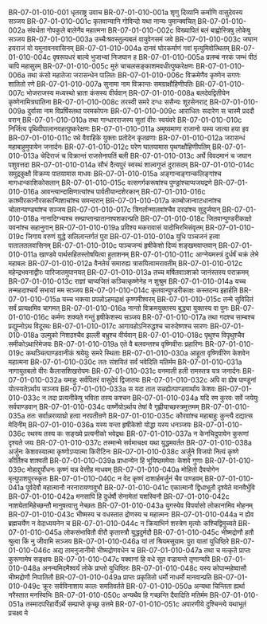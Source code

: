 BR-07-01-010-001  धृतराष्ट्र उवाच
BR-07-01-010-001a शृणु दिव्यानि कर्माणि वासुदेवस्य सञ्जय
BR-07-01-010-001c कृतवान्यानि गोविन्दो यथा नान्यः पुमान्क्वचित्
BR-07-01-010-002a संवर्धता गोपकुले बालेनैव महात्मना
BR-07-01-010-002c विख्यापितं बलं बाह्वोस्त्रिषु लोकेषु सञ्जय
BR-07-01-010-003a उच्चैःश्रवस्तुल्यबलं वायुवेगसमं जवे
BR-07-01-010-003c जघान हयराजं यो यमुनावनवासिनम्
BR-07-01-010-004a दानवं घोरकर्माणं गवां मृत्युमिवोत्थितम्
BR-07-01-010-004c वृषरूपधरं बाल्ये भुजाभ्यां निजघान ह
BR-07-01-010-005a प्रलम्बं नरकं जम्भं पीठं चापि महासुरम्
BR-07-01-010-005c मुरुं चाचलसङ्काशमवधीत्पुष्करेक्षणः
BR-07-01-010-006a तथा कंसो महातेजा जरासन्धेन पालितः
BR-07-01-010-006c विक्रमेणैव कृष्णेन सगणः शातितो रणे
BR-07-01-010-007a सुनामा नाम विक्रान्तः समग्राक्षौहिणीपतिः
BR-07-01-010-007c भोजराजस्य मध्यस्थो भ्राता कंसस्य वीर्यवान्
BR-07-01-010-008a बलदेवद्वितीयेन कृष्णेनामित्रघातिना
BR-07-01-010-008c तरस्वी समरे दग्धः ससैन्यः शूरसेनराट्
BR-07-01-010-009a दुर्वासा नाम विप्रर्षिस्तथा परमकोपनः
BR-07-01-010-009c आराधितः सदारेण स चास्मै प्रददौ वरान्
BR-07-01-010-010a तथा गान्धारराजस्य सुतां वीरः स्वयंवरे
BR-07-01-010-010c निर्जित्य पृथिवीपालानवहत्पुष्करेक्षणः
BR-07-01-010-011a अमृष्यमाणा राजानो यस्य जात्या हया इव
BR-07-01-010-011c रथे वैवाहिके युक्ताः प्रतोदेन कृतव्रणाः
BR-07-01-010-012a जरासन्धं महाबाहुमुपायेन जनार्दनः
BR-07-01-010-012c परेण घातयामास पृथगक्षौहिणीपतिम्
BR-07-01-010-013a चेदिराजं च विक्रान्तं राजसेनापतिं बली
BR-07-01-010-013c अर्घे विवदमानं च जघान पशुवत्तदा
BR-07-01-010-014a सौभं दैत्यपुरं स्वस्थं शाल्वगुप्तं दुरासदम्
BR-07-01-010-014c समुद्रकुक्षौ विक्रम्य पातयामास माधवः
BR-07-01-010-015a अङ्गान्वङ्गान्कलिङ्गांश्च मागधान्काशिकोसलान्
BR-07-01-010-015c वत्सगर्गकरूषांश्च पुण्ड्रांश्चाप्यजयद्रणे
BR-07-01-010-016a आवन्त्यान्दाक्षिणात्यांश्च पार्वतीयान्दशेरकान्
BR-07-01-010-016c काश्मीरकानौरसकान्पिशाचांश्च समन्दरान्
BR-07-01-010-017a काम्बोजान्वाटधानांश्च चोलान्पाण्ड्यांश्च सञ्जय
BR-07-01-010-017c त्रिगर्तान्मालवांश्चैव दरदांश्च सुदुर्जयान्
BR-07-01-010-018a नानादिग्भ्यश्च सम्प्राप्तान्व्रातानश्वशकान्प्रति
BR-07-01-010-018c जितवान्पुण्डरीकाक्षो यवनांश्च सहानुगान्
BR-07-01-010-019a प्रविश्य मकरावासं यादोभिरभिसंवृतम्
BR-07-01-010-019c जिगाय वरुणं युद्धे सलिलान्तर्गतं पुरा
BR-07-01-010-010a युधि पञ्चजनं हत्वा पातालतलवासिनम्
BR-07-01-010-010c पाञ्चजन्यं हृषीकेशो दिव्यं शङ्खमवाप्तवान्
BR-07-01-010-011a खाण्डवे पार्थसहितस्तोषयित्वा हुताशनम्
BR-07-01-010-011c आग्नेयमस्त्रं दुर्धर्षं चक्रं लेभे महाबलः
BR-07-01-010-012a वैनतेयं समारुह्य त्रासयित्वामरावतीम्
BR-07-01-010-012c महेन्द्रभवनाद्वीरः पारिजातमुपानयत्
BR-07-01-010-013a तच्च मर्षितवाञ्शक्रो जानंस्तस्य पराक्रमम्
BR-07-01-010-013c राज्ञां चाप्यजितं कञ्चित्कृष्णेनेह न शुश्रुम
BR-07-01-010-014a यच्च तन्महदाश्चर्यं सभायां मम सञ्जय
BR-07-01-010-014c कृतवान्पुण्डरीकाक्षः कस्तदन्य इहार्हति
BR-07-01-010-015a यच्च भक्त्या प्रपन्नोऽहमद्राक्षं कृष्णमीश्वरम्
BR-07-01-010-015c तन्मे सुविदितं सर्वं प्रत्यक्षमिव चागमत्
BR-07-01-010-016a नान्तो विक्रमयुक्तस्य बुद्ध्या युक्तस्य वा पुनः
BR-07-01-010-016c कर्मणः शक्यते गन्तुं हृषीकेशस्य सञ्जय
BR-07-01-010-017a तथा गदश्च साम्बश्च प्रद्युम्नोऽथ विदूरथः
BR-07-01-010-017c आगावहोऽनिरुद्धश्च चारुदेष्णश्च सारणः
BR-07-01-010-018a उल्मुको निशठश्चैव झल्ली बभ्रुश्च वीर्यवान्
BR-07-01-010-018c पृथुश्च विपृथुश्चैव समीकोऽथारिमेजयः
BR-07-01-010-019a एते वै बलवन्तश्च वृष्णिवीराः प्रहारिणः
BR-07-01-010-019c कथञ्चित्पाण्डवानीकं श्रयेयुः समरे स्थिताः
BR-07-01-010-030a आहूता वृष्णिवीरेण केशवेन महात्मना
BR-07-01-010-030c ततः संशयितं सर्वं भवेदिति मतिर्मम
BR-07-01-010-031a नागायुतबलो वीरः कैलासशिखरोपमः
BR-07-01-010-031c वनमाली हली रामस्तत्र यत्र जनार्दनः
BR-07-01-010-032a यमाहुः सर्वपितरं वासुदेवं द्विजातयः
BR-07-01-010-032c अपि वा ह्येष पाण्डूनां योत्स्यतेऽर्थाय सञ्जय
BR-07-01-010-033a स यदा तात सन्नह्येत्पाण्डवार्थाय केशवः
BR-07-01-010-033c न तदा प्रत्यनीकेषु भविता तस्य कश्चन
BR-07-01-010-034a यदि स्म कुरवः सर्वे जयेयुः सर्वपाण्डवान्
BR-07-01-010-034c वार्ष्णेयोऽर्थाय तेषां वै गृह्णीयाच्छस्त्रमुत्तमम्
BR-07-01-010-035a ततः सर्वान्नरव्याघ्रो हत्वा नरपतीन्रणे
BR-07-01-010-035c कौरवांश्च महाबाहुः कुन्त्यै दद्यात्स मेदिनीम्
BR-07-01-010-036a यस्य यन्ता हृषीकेशो योद्धा यस्य धनञ्जयः
BR-07-01-010-036c रथस्य तस्य कः सङ्ख्ये प्रत्यनीको भवेद्रथः
BR-07-01-010-037a न केनचिदुपायेन कुरूणां दृश्यते जयः
BR-07-01-010-037c तस्मान्मे सर्वमाचक्ष्व यथा युद्धमवर्तत
BR-07-01-010-038a अर्जुनः केशवस्यात्मा कृष्णोऽप्यात्मा किरीटिनः
BR-07-01-010-038c अर्जुने विजयो नित्यं कृष्णे कीर्तिश्च शाश्वती
BR-07-01-010-039a प्राधान्येन हि भूयिष्ठममेयाः केशवे गुणाः
BR-07-01-010-039c मोहाद्दुर्योधनः कृष्णं यन्न वेत्तीह माधवम्
BR-07-01-010-040a मोहितो दैवयोगेन मृत्युपाशपुरस्कृतः
BR-07-01-010-040c न वेद कृष्णं दाशार्हमर्जुनं चैव पाण्डवम्
BR-07-01-010-041a पूर्वदेवौ महात्मानौ नरनारायणावुभौ
BR-07-01-010-041c एकात्मानौ द्विधाभूतौ दृश्येते मानवैर्भुवि
BR-07-01-010-042a मनसापि हि दुर्धर्षौ सेनामेतां यशस्विनौ
BR-07-01-010-042c नाशयेतामिहेच्छन्तौ मानुषत्वात्तु नेच्छतः
BR-07-01-010-043a युगस्येव विपर्यासो लोकानामिव मोहनम्
BR-07-01-010-043c भीष्मस्य च वधस्तात द्रोणस्य च महात्मनः
BR-07-01-010-044a न ह्येव ब्रह्मचर्येण न वेदाध्ययनेन च
BR-07-01-010-044c न क्रियाभिर्न शस्त्रेण मृत्योः कश्चिद्विमुच्यते
BR-07-01-010-045a लोकसंभावितौ वीरौ कृतास्त्रौ युद्धदुर्मदौ
BR-07-01-010-045c भीष्मद्रोणौ हतौ श्रुत्वा किं नु जीवामि सञ्जय
BR-07-01-010-046a यां तां श्रियमसूयामः पुरा यातां युधिष्ठिरे
BR-07-01-010-046c अद्य तामनुजानीमो भीष्मद्रोणवधेन च
BR-07-01-010-047a तथा च मत्कृते प्राप्तः कुरूणामेष सङ्क्षयः
BR-07-01-010-047c पक्वानां हि वधे सूत वज्रायन्ते तृणान्यपि
BR-07-01-010-048a अनन्यमिदमैश्वर्यं लोके प्राप्तो युधिष्ठिरः
BR-07-01-010-048c यस्य कोपान्महेष्वासौ भीष्मद्रोणौ निपातितौ
BR-07-01-010-049a प्राप्तः प्रकृतितो धर्मो नाधर्मो मानवान्प्रति
BR-07-01-010-049c क्रूरः सर्वविनाशाय कालः समतिवर्तते
BR-07-01-010-050a अन्यथा चिन्तिता ह्यर्था नरैस्तात मनस्विभिः
BR-07-01-010-050c अन्यथैव हि गच्छन्ति दैवादिति मतिर्मम
BR-07-01-010-051a तस्मादपरिहार्येऽर्थे सम्प्राप्ते कृच्छ्र उत्तमे
BR-07-01-010-051c अपारणीये दुश्चिन्त्ये यथाभूतं प्रचक्ष्व मे

